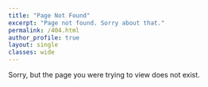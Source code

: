 ```yaml
---
title: "Page Not Found"
excerpt: "Page not found. Sorry about that."
permalink: /404.html
author_profile: true
layout: single
classes: wide
---
```


Sorry, but the page you were trying to view does not exist.